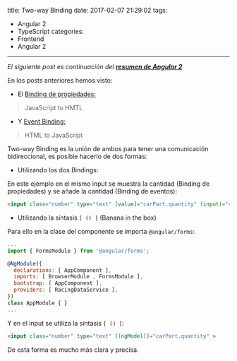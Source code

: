 title: Two-way Binding
date: 2017-02-07 21:29:02
tags:
- Angular 2
- TypeScript
categories:
- Frontend
- Angular 2
---

*El siguiente post es continuación del **[resumen de Angular 2](/2017/01/30/angular2/)***

En los posts anteriores hemos visto:

 * El [Binding de propiedades:](/2017/02/02/Angular2-dataBinging/)

> JavaScript to HMTL


* Y [Event Binding:](/2017/02/05/angular2-event-binding/)

> HTML to JavaScript

Two-way Binding es la unión de ambos para tener una comunicación bidireccional, es posible hacerlo de dos formas:

* Utilizando los dos Bindings:

 En este ejemplo en el mismo input se muestra la cantidad (Binding de propiedades) y se añade la cantidad (Binding de eventos):

```HTML
<input class="number" type="text" [value]="carPart.quantity" (input)="carPart.quantity = $event.target.value">
```

* Utilizando la síntasis `[ () ]` (Banana in the box)

Para ello en la clase del componente se importa `@angular/forms`:

```js
...
import { FormsModule } from '@angular/forms';

@NgModule({
  declarations: [ AppComponent ],
  imports: [ BrowserModule , FormsModule ],
  bootstrap: [ AppComponent ],
  providers: [ RacingDataService ],
})
class AppModule { }
...
```

Y en el input se utiliza la síntasis `[ () ]`:

```HTML
<input class="number" type="text" [(ngModel)]="carPart.quantity" >
```

De esta forma es mucho más clara y precisa.
